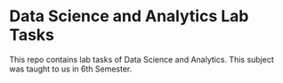 # Data Science and Analytics Lab Tasks
This repo contains lab tasks of Data Science and Analytics. This subject was taught to us in 6th Semester.
